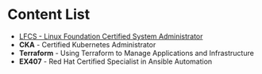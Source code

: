 # Content List
- [LFCS - Linux Foundation Certified System Administrator](/LFCS/)
- **CKA** - Certified Kubernetes Administrator
- **Terraform** - Using Terraform to Manage Applications and Infrastructure
- **EX407** - Red Hat Certified Specialist in Ansible Automation
